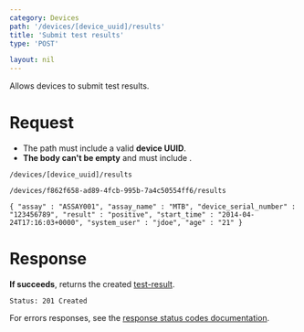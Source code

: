 ```yaml
---
category: Devices
path: '/devices/[device_uuid]/results'
title: 'Submit test results'
type: 'POST'

layout: nil
---
```


Allows devices to submit test results.

# Request

* The path must include a valid **device UUID**.
* **The body can't be empty** and must include .

`/devices/[device_uuid]/results`

`/devices/f862f658-ad89-4fcb-995b-7a4c50554ff6/results`

`{
  "assay" : "ASSAY001",
  "assay_name" : "MTB",
  "device_serial_number" : "123456789",
  "result" : "positive",
  "start_time" : "2014-04-24T17:16:03+0000",
  "system_user" : "jdoe",
  "age" : "21"
}`

# Response

**If succeeds**, returns the created [test-result](#/test-result-resource).

`Status: 201 Created`

For errors responses, see the [response status codes documentation](#http-response-codes).
